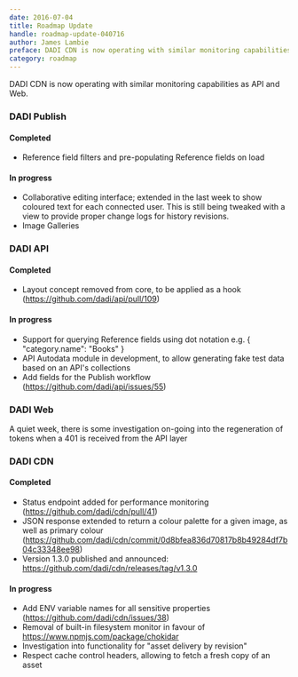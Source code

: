 ```yaml
---
date: 2016-07-04
title: Roadmap Update
handle: roadmap-update-040716
author: James Lambie
preface: DADI CDN is now operating with similar monitoring capabilities as API and Web.
category: roadmap
---
```


DADI CDN is now operating with similar monitoring capabilities as API and Web.

### DADI Publish

#### Completed

* Reference field filters and pre-populating Reference fields on load

#### In progress

* Collaborative editing interface; extended in the last week to show coloured text for each connected
user. This is still being tweaked with a view to provide proper change logs for history revisions.
* Image Galleries


### DADI API

#### Completed

* Layout concept removed from core, to be applied as a hook (https://github.com/dadi/api/pull/109)

#### In progress

* Support for querying Reference fields using dot notation e.g. { "category.name": "Books" }
* API Autodata module in development, to allow generating fake test data based on
an API's collections
* Add fields for the Publish workflow (https://github.com/dadi/api/issues/55)

### DADI Web

A quiet week, there is some investigation on-going into the regeneration of tokens
when a 401 is received from the API layer

### DADI CDN

#### Completed

* Status endpoint added for performance monitoring (https://github.com/dadi/cdn/pull/41)
* JSON response extended to return a colour palette for a given image, as well as primary colour (https://github.com/dadi/cdn/commit/0d8bfea836d70817b8b49284df7b04c33348ee98)
* Version 1.3.0 published and announced: https://github.com/dadi/cdn/releases/tag/v1.3.0

#### In progress

* Add ENV variable names for all sensitive properties (https://github.com/dadi/cdn/issues/38)
* Removal of built-in filesystem monitor in favour of https://www.npmjs.com/package/chokidar
* Investigation into functionality for "asset delivery by revision"
* Respect cache control headers, allowing to fetch a fresh copy of an asset

